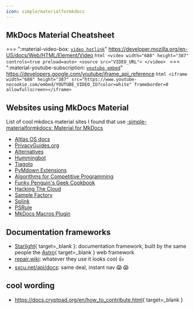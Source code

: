 ```yaml
---
icon: simple/materialformkdocs
---
```


## MkDocs Material Cheatsheet


=== ":material-video-box: [`video hotlink`]()"
    <https://developer.mozilla.org/en-US/docs/Web/HTML/Element/Video>
    ```html
    <video width="688" height="387" controls=true preload=auto>
        <source src="VIDEO_URL">
    </video>
    ```
<a></a>
=== ":material-youtube-subscription: [`youtube embed`]()"
    <https://developers.google.com/youtube/iframe_api_reference>
    ```html
    <iframe width="688" height="387" src="https://www.youtube-nocookie.com/embed/YOUTUBE_VIDEO_ID?color=white" frameborder=0 allowfullscreen></iframe>
    ```

## Websites using MkDocs Material

List of cool mkdocs material sites I found that use [:simple-materialformkdocs: Material for MkDocs](https://squidfunk.github.io/mkdocs-material/)

* [Altlas OS docs](https://docs.atlasos.net)
* [PrivacyGuides.org](https://www.privacyguides.org/en/basics/why-privacy-matters/)
* [Alternatives](https://alternatives.microcontrollers.dev/)
* [Hummingbot](https://hummingbot.com/)
* [Tiagolo](https://fastapi.tiangolo.com/)
* [PyMdown Extensions](https://facelessuser.github.io/pymdown-extensions/)
* [Algorithms for Competitive Programming](https://cp-algorithms.com)
* [Funky Penguin's Geek Cookbook](https://geek-cookbook.funkypenguin.co.nz/)
* [Hacking The Cloud](https://hackingthe.cloud)
* [Sample Factory](https://www.samplefactory.dev/)
* [Splink](https://moj-analytical-services.github.io/splink/)
* [PSRule](https://microsoft.github.io/PSRule/v2/)
* [MkDocs Macros Plugin](https://mkdocs-macros-plugin.readthedocs.io/en/latest/)

## Documentation frameworks 

* [Starlight](https://starlight.astro.build/){ target=_blank }: documentation framework, built by the same people the [Astro](https://astro.build){ target=_blank } web framework
* [repair.wiki](https://repair.wiki/w/Main_Page): whatever they use it looks cool :thumbsup:
* [sxcu.net/api/docs](https://sxcu.net/api/docs): same deal, instant nav :scream: :scream:


## cool wording

* <https://docs.cryptpad.org/en/how_to_contribute.html>{ target=_blank }